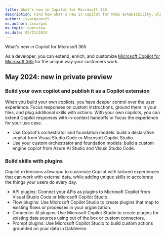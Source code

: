```yaml
---
title: What's new in Copilot for Microsoft 365
description: Find how what's new in Copilot for M365 extensibility, plugins, declarative copilots, custom engine copilots, connectors and more.
author: isvargasmsft
ms.author: isvargas
ms.topic: overview
ms.date: 05/21/2024
---
```


What's new in Copilot for Microsoft 365

As a developer, you can extend, enrich, and customize [Microsoft Copilot for Microsoft 365](/microsoft-365-copilot/microsoft-365-copilot-overview) for the unique way your customers work.

## May 2024: new in private preview

### Build your own copilot and publish it as a Copilot extension

When you build your own copilots, you have deeper control over the user experience. Focus responses on custom instructions, ground them in your files, and plug additional skills with actions. With your own copilots, you can extend Copilot responses with in-context handoffs or focus the experience for your use case.

- Use Copilot's orchestrator and foundation models: build a declarative copilot from Visual Studio Code or Microsoft Copilot Studio.
- Use your custom orchestrator and foundation models: build a custom engine copilot from Azure AI Studio and Visual Studio Code.

### Build skills with plugins

Copilot extensions allow you to customize Copilot with tailored experiences that can work with external data, while adding unique skills to accelerate the things your users do every day.

- API plugins: Connect your APIs as plugins to Microsoft Copilot from Visual Studio Code or Microsoft Copilot Studio.
- Flow plugins: Use Microsoft Copilot Studio to create plugins that map to existing flows or processes in your organization.
- Connector AI plugins: Use Microsoft Copilot Studio to create plugins for existing data sources using out of the box or custom connectors.
- Prompt plugins: Use Microsoft Copilot Studio to build custom actions grounded on your data in DataVerse.
